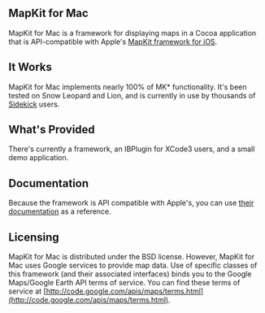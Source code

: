 MapKit for Mac
-------------
MapKit for Mac is a framework for displaying maps in a Cocoa application that is API-compatible with Apple's [MapKit framework for iOS](http://developer.apple.com/library/ios/#documentation/MapKit/Reference/MapKit_Framework_Reference/_index.html).

It Works
--------
MapKit for Mac implements nearly 100% of MK* functionality. It's been tested on Snow Leopard and Lion, and is currently in use by thousands of [Sidekick](http://oomphalot.com/sidekick) users.

What's Provided
---------------
There's currently a framework, an IBPlugin for XCode3 users, and a small demo application.


Documentation
---------------
Because the framework is API compatible with Apple's, you can use [their documentation](http://developer.apple.com/library/ios/#documentation/MapKit/Reference/MapKit_Framework_Reference/_index.html) as a reference.


Licensing
----------
MapKit for Mac is distributed under the BSD license. However, MapKit for Mac uses Google services to provide map data. Use of specific classes of this framework (and their associated interfaces) binds you to the Google Maps/Google Earth API terms of service. You can find these terms of service at [http://code.google.com/apis/maps/terms.html](http://code.google.com/apis/maps/terms.html).


